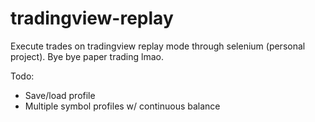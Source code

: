# tradingview-replay
Execute trades on tradingview replay mode through selenium (personal project). Bye bye paper trading lmao.

Todo:

* Save/load profile
* Multiple symbol profiles w/ continuous balance
